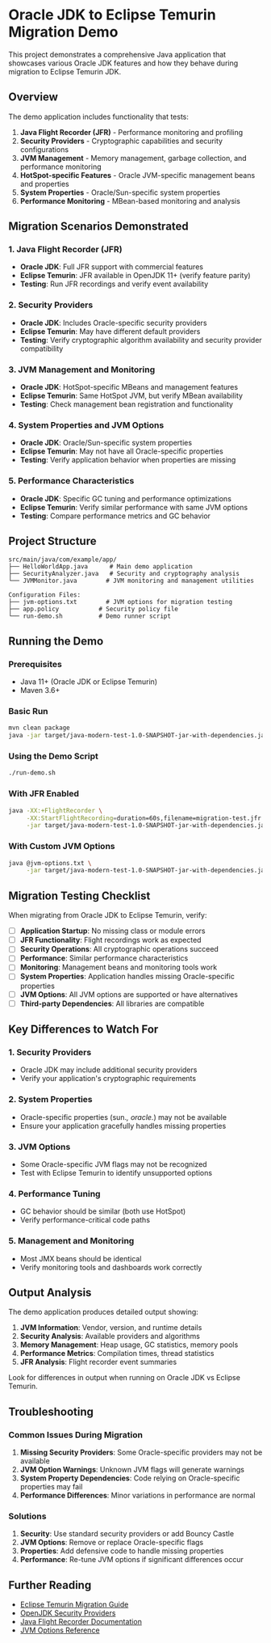 # Oracle JDK to Eclipse Temurin Migration Demo

This project demonstrates a comprehensive Java application that showcases various Oracle JDK features and how they behave during migration to Eclipse Temurin JDK.

## Overview

The demo application includes functionality that tests:

1. **Java Flight Recorder (JFR)** - Performance monitoring and profiling
2. **Security Providers** - Cryptographic capabilities and security configurations
3. **JVM Management** - Memory management, garbage collection, and performance monitoring
4. **HotSpot-specific Features** - Oracle JVM-specific management beans and properties
5. **System Properties** - Oracle/Sun-specific system properties
6. **Performance Monitoring** - MBean-based monitoring and analysis

## Migration Scenarios Demonstrated

### 1. Java Flight Recorder (JFR)
- **Oracle JDK**: Full JFR support with commercial features
- **Eclipse Temurin**: JFR available in OpenJDK 11+ (verify feature parity)
- **Testing**: Run JFR recordings and verify event availability

### 2. Security Providers
- **Oracle JDK**: Includes Oracle-specific security providers
- **Eclipse Temurin**: May have different default providers
- **Testing**: Verify cryptographic algorithm availability and security provider compatibility

### 3. JVM Management and Monitoring
- **Oracle JDK**: HotSpot-specific MBeans and management features
- **Eclipse Temurin**: Same HotSpot JVM, but verify MBean availability
- **Testing**: Check management bean registration and functionality

### 4. System Properties and JVM Options
- **Oracle JDK**: Oracle/Sun-specific system properties
- **Eclipse Temurin**: May not have all Oracle-specific properties
- **Testing**: Verify application behavior when properties are missing

### 5. Performance Characteristics
- **Oracle JDK**: Specific GC tuning and performance optimizations
- **Eclipse Temurin**: Verify similar performance with same JVM options
- **Testing**: Compare performance metrics and GC behavior

## Project Structure

```
src/main/java/com/example/app/
├── HelloWorldApp.java      # Main demo application
├── SecurityAnalyzer.java   # Security and cryptography analysis
└── JVMMonitor.java        # JVM monitoring and management utilities

Configuration Files:
├── jvm-options.txt        # JVM options for migration testing
├── app.policy           # Security policy file
└── run-demo.sh          # Demo runner script
```

## Running the Demo

### Prerequisites
- Java 11+ (Oracle JDK or Eclipse Temurin)
- Maven 3.6+

### Basic Run
```bash
mvn clean package
java -jar target/java-modern-test-1.0-SNAPSHOT-jar-with-dependencies.jar
```

### Using the Demo Script
```bash
./run-demo.sh
```

### With JFR Enabled
```bash
java -XX:+FlightRecorder \
     -XX:StartFlightRecording=duration=60s,filename=migration-test.jfr \
     -jar target/java-modern-test-1.0-SNAPSHOT-jar-with-dependencies.jar
```

### With Custom JVM Options
```bash
java @jvm-options.txt \
     -jar target/java-modern-test-1.0-SNAPSHOT-jar-with-dependencies.jar
```

## Migration Testing Checklist

When migrating from Oracle JDK to Eclipse Temurin, verify:

- [ ] **Application Startup**: No missing class or module errors
- [ ] **JFR Functionality**: Flight recordings work as expected
- [ ] **Security Operations**: All cryptographic operations succeed
- [ ] **Performance**: Similar performance characteristics
- [ ] **Monitoring**: Management beans and monitoring tools work
- [ ] **System Properties**: Application handles missing Oracle-specific properties
- [ ] **JVM Options**: All JVM options are supported or have alternatives
- [ ] **Third-party Dependencies**: All libraries are compatible

## Key Differences to Watch For

### 1. Security Providers
- Oracle JDK may include additional security providers
- Verify your application's cryptographic requirements

### 2. System Properties
- Oracle-specific properties (sun.*, oracle.*) may not be available
- Ensure your application gracefully handles missing properties

### 3. JVM Options
- Some Oracle-specific JVM flags may not be recognized
- Test with Eclipse Temurin to identify unsupported options

### 4. Performance Tuning
- GC behavior should be similar (both use HotSpot)
- Verify performance-critical code paths

### 5. Management and Monitoring
- Most JMX beans should be identical
- Verify monitoring tools and dashboards work correctly

## Output Analysis

The demo application produces detailed output showing:

1. **JVM Information**: Vendor, version, and runtime details
2. **Security Analysis**: Available providers and algorithms
3. **Memory Management**: Heap usage, GC statistics, memory pools
4. **Performance Metrics**: Compilation times, thread statistics
5. **JFR Analysis**: Flight recorder event summaries

Look for differences in output when running on Oracle JDK vs Eclipse Temurin.

## Troubleshooting

### Common Issues During Migration

1. **Missing Security Providers**: Some Oracle-specific providers may not be available
2. **JVM Option Warnings**: Unknown JVM flags will generate warnings
3. **System Property Dependencies**: Code relying on Oracle-specific properties may fail
4. **Performance Differences**: Minor variations in performance are normal

### Solutions

1. **Security**: Use standard security providers or add Bouncy Castle
2. **JVM Options**: Remove or replace Oracle-specific flags
3. **Properties**: Add defensive code to handle missing properties
4. **Performance**: Re-tune JVM options if significant differences occur

## Further Reading

- [Eclipse Temurin Migration Guide](https://adoptium.net/migration/)
- [OpenJDK Security Providers](https://openjdk.java.net/groups/security/)
- [Java Flight Recorder Documentation](https://docs.oracle.com/javacomponents/jmc-5-4/jfr-runtime-guide/)
- [JVM Options Reference](https://chriswhocodes.com/hotspot_options_jdk11.html)
